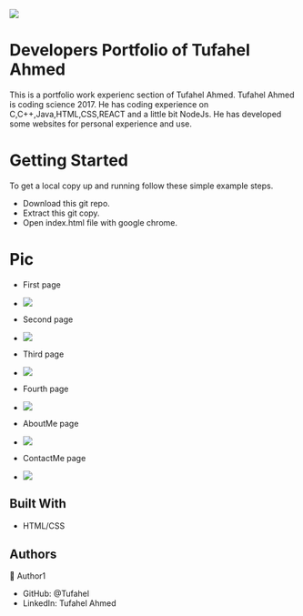 ![](https://img.shields.io/badge/Microverse-blueviolet)

# Developers Portfolio of Tufahel Ahmed

This is a portfolio work experienc section of Tufahel Ahmed. Tufahel Ahmed is coding science 2017. He has coding experience on C,C++,Java,HTML,CSS,REACT and a little bit NodeJs. He has developed some websites for personal experience and use.


# Getting Started
To get a local copy up and running follow these simple example steps.

- Download this git repo.
- Extract this git copy.
- Open index.html file with google chrome.

# Pic

- First page
- ![](images/portfolio-1.png)

- Second page
- ![](images/portfolio-2.png)

- Third page
- ![](images/portfolio-3.png)

- Fourth page
- ![](images/portfolio-4.png)

- AboutMe page
- ![](images/about-me.png)

- ContactMe page
- ![](images/contact-me.png)

## Built With

- HTML/CSS


## Authors

👤 Author1

- GitHub: @Tufahel
- LinkedIn: Tufahel Ahmed
